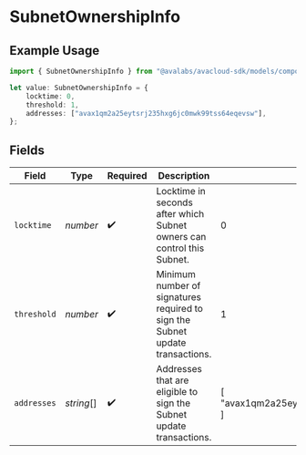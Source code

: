 # SubnetOwnershipInfo

## Example Usage

```typescript
import { SubnetOwnershipInfo } from "@avalabs/avacloud-sdk/models/components";

let value: SubnetOwnershipInfo = {
    locktime: 0,
    threshold: 1,
    addresses: ["avax1qm2a25eytsrj235hxg6jc0mwk99tss64eqevsw"],
};
```

## Fields

| Field                                                                         | Type                                                                          | Required                                                                      | Description                                                                   | Example                                                                       |
| ----------------------------------------------------------------------------- | ----------------------------------------------------------------------------- | ----------------------------------------------------------------------------- | ----------------------------------------------------------------------------- | ----------------------------------------------------------------------------- |
| `locktime`                                                                    | *number*                                                                      | :heavy_check_mark:                                                            | Locktime in seconds after which Subnet owners can control this Subnet.        | 0                                                                             |
| `threshold`                                                                   | *number*                                                                      | :heavy_check_mark:                                                            | Minimum number of signatures required to sign the Subnet update transactions. | 1                                                                             |
| `addresses`                                                                   | *string*[]                                                                    | :heavy_check_mark:                                                            | Addresses that are eligible to sign the Subnet update transactions.           | [<br/>"avax1qm2a25eytsrj235hxg6jc0mwk99tss64eqevsw"<br/>]                     |